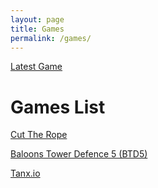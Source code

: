 ```yaml
---
layout: page
title: Games
permalink: /games/
---
```

<head>
<link rel="stylesheet" type="text/css" href="games.css">
</head>

<a href="latest"> Latest Game</a>

<h1> Games List </h1>

<a href="cuttherope"> Cut The Rope </a> 

<a href="btd"> Baloons Tower Defence 5 (BTD5) </a> 

<a href="tanx.io"> Tanx.io </a> 
